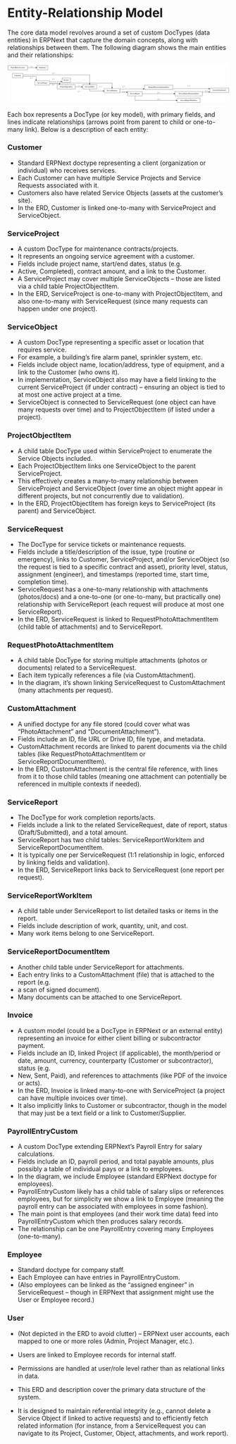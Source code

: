 # Entity-Relationship Model

The core data model revolves around a set of custom DocTypes (data entities) in ERPNext that capture the domain concepts, along with relationships between them. The following diagram shows the main entities and their relationships:

![Entity Relationship Diagram](images/entity_relationship_diagram.svg)

Each box represents a DocType (or key model), with primary fields, and lines indicate relationships (arrows point from parent to child or one-to-many link). Below is a description of each entity:

### Customer

- Standard ERPNext doctype representing a client (organization or individual) who receives services.
- Each Customer can have multiple Service Projects and Service Requests associated with it.
- Customers also have related Service Objects (assets at the customer’s site).
- In the ERD, Customer is linked one-to-many with ServiceProject and ServiceObject.

### ServiceProject

- A custom DocType for maintenance contracts/projects.
- It represents an ongoing service agreement with a customer.
- Fields include project name, start/end dates, status (e.g.
- Active, Completed), contract amount, and a link to the Customer.
- A ServiceProject may cover multiple ServiceObjects – those are listed via a child table ProjectObjectItem.
- In the ERD, ServiceProject is one-to-many with ProjectObjectItem, and also one-to-many with ServiceRequest (since many requests can happen under one project).

### ServiceObject

- A custom DocType representing a specific asset or location that requires service.
- For example, a building’s fire alarm panel, sprinkler system, etc.
- Fields include object name, location/address, type of equipment, and a link to the Customer (who owns it).
- In implementation, ServiceObject also may have a field linking to the current ServiceProject (if under contract) – ensuring an object is tied to at most one active project at a time.
- ServiceObject is connected to ServiceRequest (one object can have many requests over time) and to ProjectObjectItem (if listed under a project).

### ProjectObjectItem

- A child table DocType used within ServiceProject to enumerate the Service Objects included.
- Each ProjectObjectItem links one ServiceObject to the parent ServiceProject.
- This effectively creates a many-to-many relationship between ServiceProject and ServiceObject (over time an object might appear in different projects, but not concurrently due to validation).
- In the ERD, ProjectObjectItem has foreign keys to ServiceProject (its parent) and ServiceObject.

### ServiceRequest

- The DocType for service tickets or maintenance requests.
- Fields include a title/description of the issue, type (routine or emergency), links to Customer, ServiceProject, and/or ServiceObject (so the request is tied to a specific contract and asset), priority level, status, assignment (engineer), and timestamps (reported time, start time, completion time).
- ServiceRequest has a one-to-many relationship with attachments (photos/docs) and a one-to-one (or one-to-many, but practically one) relationship with ServiceReport (each request will produce at most one ServiceReport).
- In the ERD, ServiceRequest is linked to RequestPhotoAttachmentItem (child table of attachments) and to ServiceReport.

### RequestPhotoAttachmentItem

- A child table DocType for storing multiple attachments (photos or documents) related to a ServiceRequest.
- Each item typically references a file (via CustomAttachment).
- In the diagram, it’s shown linking ServiceRequest to CustomAttachment (many attachments per request).

### CustomAttachment

- A unified doctype for any file stored (could cover what was “PhotoAttachment” and “DocumentAttachment”).
- Fields include an ID, file URL or Drive ID, file type, and metadata.
- CustomAttachment records are linked to parent documents via the child tables (like RequestPhotoAttachmentItem or ServiceReportDocumentItem).
- In the ERD, CustomAttachment is the central file reference, with lines from it to those child tables (meaning one attachment can potentially be referenced in multiple contexts if needed).

### ServiceReport

- The DocType for work completion reports/acts.
- Fields include a link to the related ServiceRequest, date of report, status (Draft/Submitted), and a total amount.
- ServiceReport has two child tables: ServiceReportWorkItem and ServiceReportDocumentItem.
- It is typically one per ServiceRequest (1:1 relationship in logic, enforced by linking fields and validation).
- In the ERD, ServiceReport links back to ServiceRequest (one report per request).

### ServiceReportWorkItem

- A child table under ServiceReport to list detailed tasks or items in the report.
- Fields include description of work, quantity, unit, and cost.
- Many work items belong to one ServiceReport.

### ServiceReportDocumentItem

- Another child table under ServiceReport for attachments.
- Each entry links to a CustomAttachment (file) that is attached to the report (e.g.
- a scan of signed document).
- Many documents can be attached to one ServiceReport.

### Invoice

- A custom model (could be a DocType in ERPNext or an external entity) representing an invoice for either client billing or subcontractor payment.
- Fields include an ID, linked Project (if applicable), the month/period or date, amount, currency, counterparty (Customer or subcontractor), status (e.g.
- New, Sent, Paid), and references to attachments (like PDF of the invoice or acts).
- In the ERD, Invoice is linked many-to-one with ServiceProject (a project can have multiple invoices over time).
- It also implicitly links to Customer or subcontractor, though in the model that may just be a text field or a link to Customer/Supplier.

### PayrollEntryCustom

- A custom DocType extending ERPNext’s Payroll Entry for salary calculations.
- Fields include an ID, payroll period, and total payable amounts, plus possibly a table of individual pays or a link to employees.
- In the diagram, we include Employee (standard ERPNext doctype for employees).
- PayrollEntryCustom likely has a child table of salary slips or references employees, but for simplicity we show a link to Employee (meaning the payroll entry can be associated with employees in some fashion).
- The main point is that employees (and their work time data) feed into PayrollEntryCustom which then produces salary records.
- The relationship can be one PayrollEntry covering many Employees (one-to-many).

### Employee

- Standard doctype for company staff.
- Each Employee can have entries in PayrollEntryCustom.
- (Also employees can be linked as the “assigned engineer” in ServiceRequest – though in ERPNext that assignment might use the User or Employee record.)

### User

- (Not depicted in the ERD to avoid clutter) – ERPNext user accounts, each mapped to one or more roles (Admin, Project Manager, etc.).
- Users are linked to Employee records for internal staff.
- Permissions are handled at user/role level rather than as relational links in data.

- This ERD and description cover the primary data structure of the system.
- It is designed to maintain referential integrity (e.g., cannot delete a Service Object if linked to active requests) and to efficiently fetch related information (for instance, from a ServiceRequest you can navigate to its Project, Customer, Object, attachments, and work report).

